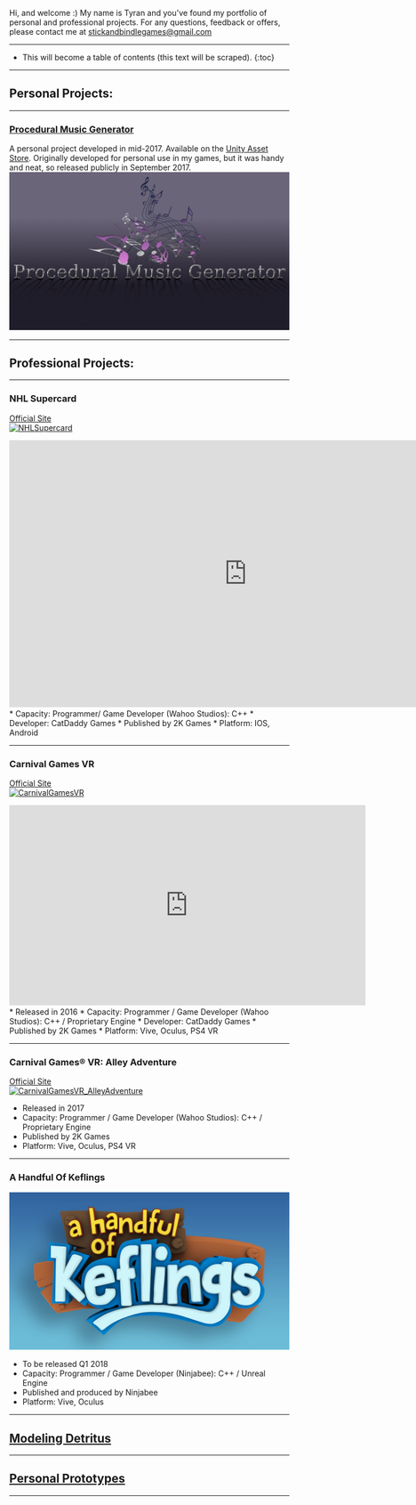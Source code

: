 Hi, and welcome :) My name is Tyran and you've found my portfolio of personal and professional projects. For any questions, feedback or offers, please contact me at stickandbindlegames@gmail.com

----

* This will become a table of contents (this text will be scraped).
{:toc}
----
## **Personal Projects:**  
----

### [Procedural Music Generator](https://stickandbindlegames.github.io/ProceduralMusicPlayer_Win/)  
A personal project developed in mid-2017. Available on the [Unity Asset Store](https://www.assetstore.unity3d.com/en/#!/content/99791). Originally developed for personal use in my games, but it was handy and neat, so released publicly in September 2017.
[![Logo](https://raw.githubusercontent.com/StickAndBindleGames/stickandbindlegames.github.io/master/Images/%20Logo.png)](https://stickandbindlegames.github.io/ProceduralMusicPlayer_Win/)  

----
## **Professional Projects:**  
----

### NHL Supercard  
[Official Site](https://www.2k.com/games/nhl-supercard)  
[![NHLSupercard](https://api.2k.com/images/1505)](https://www.2k.com/games/nhl-supercard) 
<iframe width="854" height="480" src="https://www.youtube.com/embed/MLHCtYs-UzA" frameborder="0" gesture="media" allow="encrypted-media" allowfullscreen></iframe>
* Capacity: Programmer/ Game Developer (Wahoo Studios): C++  
* Developer: CatDaddy Games  
* Published by 2K Games  
* Platform: IOS, Android  

----

### Carnival Games VR
[Official Site](http://store.steampowered.com/app/458920/Carnival_Games_VR/)  
[![CarnivalGamesVR](http://cdn.edgecast.steamstatic.com/steam/apps/458920/header.jpg?t=1510682744)](http://store.steampowered.com/app/458920/Carnival_Games_VR/)  
<iframe width="641" height="360" src="https://www.youtube.com/embed/yk5VnRRy4CA" frameborder="0" gesture="media" allow="encrypted-media" allowfullscreen></iframe>  
* Released in 2016  
* Capacity: Programmer / Game Developer (Wahoo Studios): C++ / Proprietary Engine
* Developer: CatDaddy Games  
* Published by 2K Games  
* Platform: Vive, Oculus, PS4 VR  

----

### Carnival Games® VR: Alley Adventure
[Official Site](http://store.steampowered.com/app/631690/Carnival_Games_VR_Alley_Adventure/)  
[![CarnivalGamesVR_AlleyAdventure](http://cdn.edgecast.steamstatic.com/steam/apps/631690/header.jpg?t=1510685142)](http://store.steampowered.com/app/631690/Carnival_Games_VR_Alley_Adventure/)
* Released in 2017  
* Capacity: Programmer / Game Developer (Wahoo Studios): C++ / Proprietary Engine
* Published by 2K Games  
* Platform: Vive, Oculus, PS4 VR  

****

### A Handful Of Keflings
![KeflingLogo](https://raw.githubusercontent.com/StickAndBindleGames/stickandbindlegames.github.io/master/Images/AHoK_logo_med.jpg)
* To be released Q1 2018  
* Capacity: Programmer / Game Developer (Ninjabee): C++ / Unreal Engine  
* Published and produced by Ninjabee  
* Platform: Vive, Oculus  

----

## [Modeling Detritus](https://stickandbindlegames.github.io/Modeling/)
----

## [Personal Prototypes](https://stickandbindlegames.github.io/Prototypes/)
----
